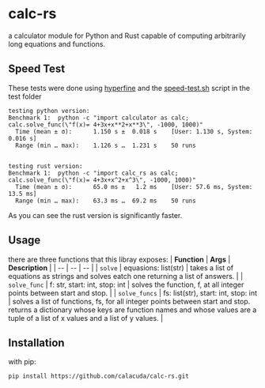 # calc-rs

a calculator module for Python and Rust capable of computing arbitrarily long equations and functions.

## Speed Test

These tests were done using [hyperfine](https://github.com/sharkdp/hyperfine) and the [speed-test.sh](test/speed-test.sh) script in the test folder

```
testing python version:
Benchmark 1:  python -c "import calculator as calc; calc.solve_func(\"f(x)= 4+3x+x**2+x**3\", -1000, 1000)"
  Time (mean ± σ):      1.150 s ±  0.018 s    [User: 1.130 s, System: 0.016 s]
  Range (min … max):    1.126 s …  1.231 s    50 runs


testing rust version:
Benchmark 1:  python -c "import calc_rs as calc; calc.solve_func(\"f(x)= 4+3x+x^2+x^3\", -1000, 1000)"
  Time (mean ± σ):      65.0 ms ±   1.2 ms    [User: 57.6 ms, System: 13.5 ms]
  Range (min … max):    63.3 ms …  69.2 ms    50 runs
```

As you can see the rust version is significantly faster.

## Usage

there are three functions that this libray exposes:
| **Function** | **Args** | **Description** |
| -- | -- | -- |
| `solve` | equasions: list(str) | takes a list of equations as strings and solves eatch one returning a list of answers. |
| `solve_func` | f: str, start: int, stop: int | solves the function, f, at all integer points between start and stop. |
| `solve_funcs` | fs: list(str), start: int, stop: int | solves a list of functions, fs, for all integer points between start and stop. returns a dictionary whose keys are function names and whose values are a tuple of a list of x values and a list of y values. |

## Installation

with pip:

```
pip install https://github.com/calacuda/calc-rs.git
```
